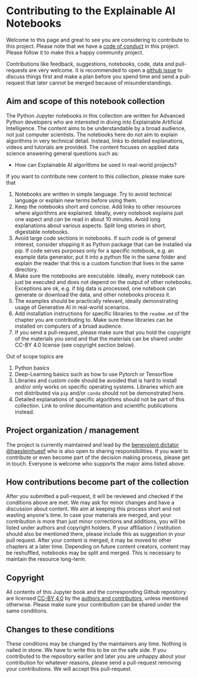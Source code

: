 # Contributing to the Explainable AI Notebooks

Welcome to this page and great to see you are considering to contribute to this project. 
Please note that we have a [code of conduct](CODE-OF-CONDUCT.md) in this project. Please follow it to make this a happy community project.

Contributions like feedback, suggestions, notebooks, code, data and pull-requests are very welcome.
It is recommended to open a [github issue](https://github.com/haesleinhuepf/xai/issues) 
to discuss things first and make a plan before you spend time and send a pull-request that later cannot be merged because of misunderstandings.

## Aim and scope of this notebook collection

The Python Jupyter notebooks in this collection are written for Advanced Python developers who are interested in 
diving into Explainable Artificial Intelligence. 
The content aims to be understandable by a broad audience, not just computer scientists.
The notebooks here do not aim to explain algorithms in very technical detail.
Instead, links to detailed explanations, videos and tutorials are provided.
The content focuses on applied data science answering general questions such as: 
* How can Explainable AI algorithms be used in real-world projects?

If you want to contribute new content to this collection, please make sure that

1. Notebooks are written in simple language. Try to avoid technical language or explain new terms before using them. 
2. Keep the notebooks short and concise. 
  Add links to other resources where algorithms are explained.
  Ideally, every notebook explains just one aspect and can be read in about 10 minutes. 
  Avoid long explanations about various aspects. 
  Split long stories in short, digestable notebooks.
3. Avoid large code sections in notebooks. 
  If such code is of general interest, consider shipping it as Python package that can be installed via pip. 
  If code serves purposes only for a specific notebook, e.g. an example data generator, put it into a python file in the same folder and explain the reader that this is a custom function that lives in the same directory.
4. Make sure the notebooks are executable. 
  Ideally, every notebook can just be executed and does not depend on the output of other notebooks. 
  Exceptions are ok, e.g. if big data is processed, one notebook can generate or download the data, and other notebooks process it.
5. The examples should be practically relevant, ideally demonstrating usage of Generative AI in real-world scenarios.
7. Add installation instructions for specific libraries to the `readme.md` of the chapter you are contributing to.
  Make sure these libraries can be installed on computers of a broad audience.
8. If you send a pull-request, please make sure that you hold the copyright of the materials you send and that the materials can be shared under CC-BY 4.0 license (see copyright section below).

Out of scope topics are
1. Python basics
2. Deep-Learning basics such as how to use Pytorch or Tensorflow
2. Libraries and custom code should be avoided that is hard to install and/or only works on specific operating systems. 
  Libraries which are not distributed via `pip` and/or `conda` should not be demonstrated here.
3. Detailed explanations of specific algorithms should not be part of this collection.
  Link to online documentation and scientific publications instead.

## Project organization / management

The project is currently maintained and lead by the [benevolent dictator](http://oss-watch.ac.uk/resources/benevolentdictatorgovernancemodel) 
[@haesleinhuepf](https://github.com/haesleinhuepf) who is also open to sharing responsibilities. 
If you want to contribute or even become part of the decision making process, please get in touch. 
Everyone is welcome who supports the major aims listed above.

## How contributions become part of the collection

After you submitted a pull-request, it will be reviewed and checked if the conditions above are met. 
We may ask for minor changes and have a discussion about content. We aim at keeping this process short and not wasting anyone's time. 
In case your materials are merged, and your contribution is more than just minor corrections and additions, you will be listed under authors and copyright holders. 
If your affiliation / institution should also be mentioned there, please include this as suggestion in your pull request.
After your content is merged, it may be moved to other chapters at a later time. 
Depending on future content creators, content may be reshuffled, notebooks may be split and merged.
This is necessary to maintain the resource long-term.

## Copyright

All contents of this Jupyter book and the corresponding Github repository are licensed [CC-BY 4.0](https://creativecommons.org/licenses/by/4.0/) by the [authors and contributors](https://github.com/haesleinhuepf/xai/contributors), unless mentioned otherwise.
Please make sure your contribution can be shared under the same conditions.

## Changes to these conditions

These conditions may be changed by the maintainers any time. Nothing is nailed in stone. We have to write this to be on the safe side.
If you contributed to the repository earlier and later you are unhappy about your contribution for whatever reasons, 
please send a pull-request removing your contributions. We will accept this pull-request.

